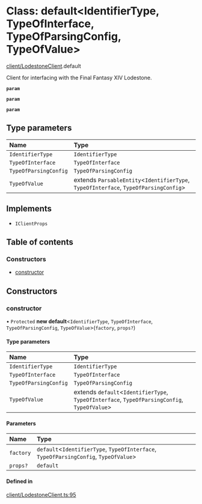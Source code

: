 # Class: default<IdentifierType, TypeOfInterface, TypeOfParsingConfig, TypeOfValue\>

[client/LodestoneClient](../modules/client_LodestoneClient.md).default

Client for interfacing with the Final Fantasy XIV Lodestone.

**`param`**

**`param`**

**`param`**

## Type parameters

| Name | Type |
| :------ | :------ |
| `IdentifierType` | `IdentifierType` |
| `TypeOfInterface` | `TypeOfInterface` |
| `TypeOfParsingConfig` | `TypeOfParsingConfig` |
| `TypeOfValue` | extends `ParsableEntity`<`IdentifierType`, `TypeOfInterface`, `TypeOfParsingConfig`\> |

## Implements

- `IClientProps`

## Table of contents

### Constructors

- [constructor](client_LodestoneClient.default.md#constructor)

## Constructors

### constructor

• `Protected` **new default**<`IdentifierType`, `TypeOfInterface`, `TypeOfParsingConfig`, `TypeOfValue`\>(`factory`, `props?`)

#### Type parameters

| Name | Type |
| :------ | :------ |
| `IdentifierType` | `IdentifierType` |
| `TypeOfInterface` | `TypeOfInterface` |
| `TypeOfParsingConfig` | `TypeOfParsingConfig` |
| `TypeOfValue` | extends `default`<`IdentifierType`, `TypeOfInterface`, `TypeOfParsingConfig`, `TypeOfValue`\> |

#### Parameters

| Name | Type |
| :------ | :------ |
| `factory` | `default`<`IdentifierType`, `TypeOfInterface`, `TypeOfParsingConfig`, `TypeOfValue`\> |
| `props?` | `default` |

#### Defined in

[client/LodestoneClient.ts:95](https://github.com/XIVStats/lodestone/blob/dac3561/src/client/LodestoneClient.ts#L95)
